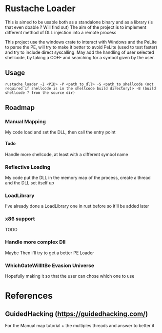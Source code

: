 # Rustache Loader

This is aimed to be usable both as a standalone binary and as a library (is that even doable ? Will find out)
The aim of the project is to implement different method of DLL injection into a remote process

This project use the windows crate to interact with Windows and the PeLite to parse the PE, will try to make it better to avoid PeLite (used to test faster) and try to include direct syscalling.
May add the handling of user selected shellcode, by taking a COFF and searching for a symbol given by the user.

## Usage

`rustache_loader -I <PID> -P <path_to_dll> -S <path_to_shellcode (not required if shellcode is in the shellcode build directory)> -B (build shellcode ? from the source dir)`

## Roadmap

### Manual Mapping
My code load and set the DLL, then call the entry point

#### Todo
Handle more shellcode, at least with a different symbol name


### Reflective Loading
My code put the DLL in the memory map of the process, create a thread and the DLL set itself up

### LoadLibrary
I've already done a LoadLibrary one in rust before so it'll be added later

### x86 support
TODO

### Handle more complex Dll
Maybe
Then i'll try to get a better PE Loader

### WhichGateWillItBe Evasion Universe

Hopefully making it so that the user can chose which one to use


# References

## GuidedHacking (https://guidedhacking.com/)
For the Manual map tutorial + the multiples threads and answer to better it
